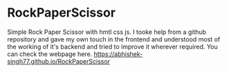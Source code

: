 # RockPaperScissor
Simple Rock Paper Scissor with hmtl css js.
I tooke help from a github repository and gave my own touch in the frontend and understood most of the working of it's backend and tried to improve it wherever required.
You can check the webpage here.
https://abhishek-singh77.github.io/RockPaperScissor
